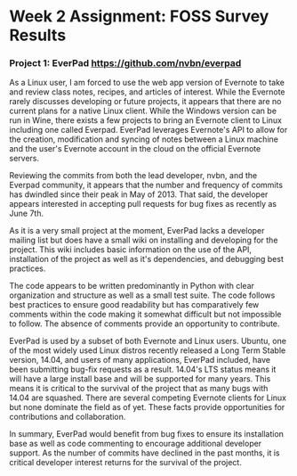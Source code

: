 # Week 2 Assignment: FOSS Survey Results #

### Project 1: EverPad https://github.com/nvbn/everpad ###
<p> As a Linux user, I am forced to use the web app version of Evernote to take and review class notes, recipes, and articles of interest. While the Evernote rarely discusses developing or future projects, it appears that there are no current plans for a native Linux client. While the Windows version can be run in Wine, there exists a few projects to bring an Evernote client to Linux including one called Everpad. EverPad leverages Evernote's API to allow for the creation, modification and syncing of notes between a Linux machine and the user's Evernote account in the cloud on the official Evernote servers. </p>

<p>Reviewing the commits from both the lead developer, nvbn, and the Everpad community, it appears that the number and frequency of commits has dwindled since their peak in May of 2013.  That said, the developer appears interested in accepting pull requests for bug fixes as recently as June 7th. </p>

<p>As it is a very small project at the moment, EverPad lacks a developer mailing list but does have a small wiki on installing and developing for the project. This wiki includes basic information on the use of the API, installation of the project as well as it's dependencies, and debugging best practices. </p>

<p>The code appears to be written predominantly in Python with clear organization and structure as well as a small test suite. The code follows best practices to ensure good readability but has comparatively few comments within the code making it somewhat difficult but not impossible to follow. The absence of comments provide an opportunity to contribute. </p>

<p>EverPad is used by a subset of both Evernote and Linux users. Ubuntu, one of the most widely used Linux distros recently released a Long Term Stable version, 14.04, and users of many applications, EverPad included, have been submitting bug-fix requests as a result. 14.04's LTS status means it will have a large install base and will be supported for many years. This means it is critical to the survival of the project that as many bugs with 14.04 are squashed. There are several competing Evernote clients for Linux but none dominate the field as of yet. These facts provide opportunities for contributions and collaboration. </p>

<p>In summary, EverPad would benefit from bug fixes to ensure its installation base as well as code commenting to encourage additional developer support. As the number of commits have declined in the past months, it is critical developer interest returns for the survival of the project. </p>
